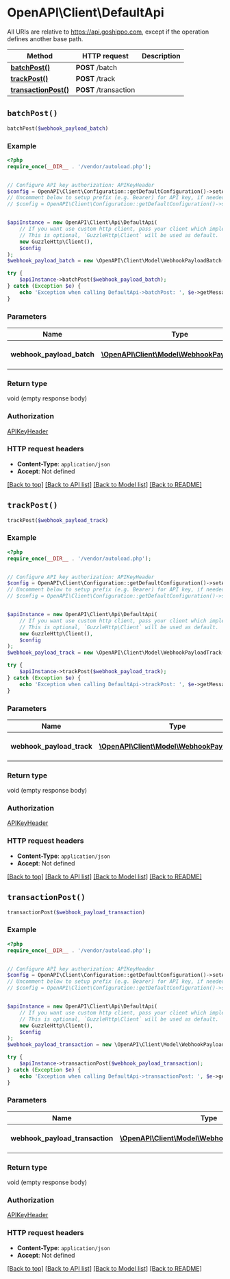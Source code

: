 # OpenAPI\Client\DefaultApi

All URIs are relative to https://api.goshippo.com, except if the operation defines another base path.

| Method | HTTP request | Description |
| ------------- | ------------- | ------------- |
| [**batchPost()**](DefaultApi.md#batchPost) | **POST** /batch |  |
| [**trackPost()**](DefaultApi.md#trackPost) | **POST** /track |  |
| [**transactionPost()**](DefaultApi.md#transactionPost) | **POST** /transaction |  |


## `batchPost()`

```php
batchPost($webhook_payload_batch)
```



### Example

```php
<?php
require_once(__DIR__ . '/vendor/autoload.php');


// Configure API key authorization: APIKeyHeader
$config = OpenAPI\Client\Configuration::getDefaultConfiguration()->setApiKey('Authorization', 'YOUR_API_KEY');
// Uncomment below to setup prefix (e.g. Bearer) for API key, if needed
// $config = OpenAPI\Client\Configuration::getDefaultConfiguration()->setApiKeyPrefix('Authorization', 'Bearer');


$apiInstance = new OpenAPI\Client\Api\DefaultApi(
    // If you want use custom http client, pass your client which implements `GuzzleHttp\ClientInterface`.
    // This is optional, `GuzzleHttp\Client` will be used as default.
    new GuzzleHttp\Client(),
    $config
);
$webhook_payload_batch = new \OpenAPI\Client\Model\WebhookPayloadBatch(); // \OpenAPI\Client\Model\WebhookPayloadBatch | Batch created or purchased

try {
    $apiInstance->batchPost($webhook_payload_batch);
} catch (Exception $e) {
    echo 'Exception when calling DefaultApi->batchPost: ', $e->getMessage(), PHP_EOL;
}
```

### Parameters

| Name | Type | Description  | Notes |
| ------------- | ------------- | ------------- | ------------- |
| **webhook_payload_batch** | [**\OpenAPI\Client\Model\WebhookPayloadBatch**](../Model/WebhookPayloadBatch.md)| Batch created or purchased | |

### Return type

void (empty response body)

### Authorization

[APIKeyHeader](../../README.md#APIKeyHeader)

### HTTP request headers

- **Content-Type**: `application/json`
- **Accept**: Not defined

[[Back to top]](#) [[Back to API list]](../../README.md#endpoints)
[[Back to Model list]](../../README.md#models)
[[Back to README]](../../README.md)

## `trackPost()`

```php
trackPost($webhook_payload_track)
```



### Example

```php
<?php
require_once(__DIR__ . '/vendor/autoload.php');


// Configure API key authorization: APIKeyHeader
$config = OpenAPI\Client\Configuration::getDefaultConfiguration()->setApiKey('Authorization', 'YOUR_API_KEY');
// Uncomment below to setup prefix (e.g. Bearer) for API key, if needed
// $config = OpenAPI\Client\Configuration::getDefaultConfiguration()->setApiKeyPrefix('Authorization', 'Bearer');


$apiInstance = new OpenAPI\Client\Api\DefaultApi(
    // If you want use custom http client, pass your client which implements `GuzzleHttp\ClientInterface`.
    // This is optional, `GuzzleHttp\Client` will be used as default.
    new GuzzleHttp\Client(),
    $config
);
$webhook_payload_track = new \OpenAPI\Client\Model\WebhookPayloadTrack(); // \OpenAPI\Client\Model\WebhookPayloadTrack | Tracking status updated

try {
    $apiInstance->trackPost($webhook_payload_track);
} catch (Exception $e) {
    echo 'Exception when calling DefaultApi->trackPost: ', $e->getMessage(), PHP_EOL;
}
```

### Parameters

| Name | Type | Description  | Notes |
| ------------- | ------------- | ------------- | ------------- |
| **webhook_payload_track** | [**\OpenAPI\Client\Model\WebhookPayloadTrack**](../Model/WebhookPayloadTrack.md)| Tracking status updated | |

### Return type

void (empty response body)

### Authorization

[APIKeyHeader](../../README.md#APIKeyHeader)

### HTTP request headers

- **Content-Type**: `application/json`
- **Accept**: Not defined

[[Back to top]](#) [[Back to API list]](../../README.md#endpoints)
[[Back to Model list]](../../README.md#models)
[[Back to README]](../../README.md)

## `transactionPost()`

```php
transactionPost($webhook_payload_transaction)
```



### Example

```php
<?php
require_once(__DIR__ . '/vendor/autoload.php');


// Configure API key authorization: APIKeyHeader
$config = OpenAPI\Client\Configuration::getDefaultConfiguration()->setApiKey('Authorization', 'YOUR_API_KEY');
// Uncomment below to setup prefix (e.g. Bearer) for API key, if needed
// $config = OpenAPI\Client\Configuration::getDefaultConfiguration()->setApiKeyPrefix('Authorization', 'Bearer');


$apiInstance = new OpenAPI\Client\Api\DefaultApi(
    // If you want use custom http client, pass your client which implements `GuzzleHttp\ClientInterface`.
    // This is optional, `GuzzleHttp\Client` will be used as default.
    new GuzzleHttp\Client(),
    $config
);
$webhook_payload_transaction = new \OpenAPI\Client\Model\WebhookPayloadTransaction(); // \OpenAPI\Client\Model\WebhookPayloadTransaction | Transaction created or updated

try {
    $apiInstance->transactionPost($webhook_payload_transaction);
} catch (Exception $e) {
    echo 'Exception when calling DefaultApi->transactionPost: ', $e->getMessage(), PHP_EOL;
}
```

### Parameters

| Name | Type | Description  | Notes |
| ------------- | ------------- | ------------- | ------------- |
| **webhook_payload_transaction** | [**\OpenAPI\Client\Model\WebhookPayloadTransaction**](../Model/WebhookPayloadTransaction.md)| Transaction created or updated | |

### Return type

void (empty response body)

### Authorization

[APIKeyHeader](../../README.md#APIKeyHeader)

### HTTP request headers

- **Content-Type**: `application/json`
- **Accept**: Not defined

[[Back to top]](#) [[Back to API list]](../../README.md#endpoints)
[[Back to Model list]](../../README.md#models)
[[Back to README]](../../README.md)
